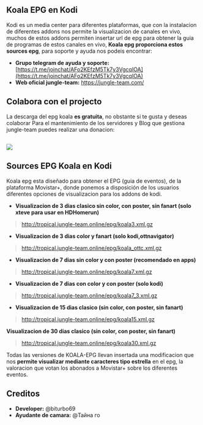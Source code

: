 ## Koala EPG en Kodi

Kodi es un media center para diferentes plataformas, que con la instalacion de diferentes addons nos permite la visualizacion de canales en vivo, muchos de estos addons  permiten insertar url de epg para obtener la guia de programas de estos canales en vivo, **Koala epg proporciona estos sources epg**, para soporte y ayuda nos podeis encontrar:
*   **Grupo telegram de ayuda y soporte:** [https://t.me/joinchat/AFo2KEfzM5Tk7y3VgcqIOA](https://t.me/joinchat/AFo2KEfzM5Tk7y3VgcqIOA)
*   **Web oficial jungle-team:** https://jungle-team.com/

## Colabora con el projecto
La descarga del epg koala  **es gratuita**, no obstante si te gusta y deseas colaborar Para el mantenimiento de los servidores y Blog que gestiona jungle-team puedes realizar una donacion:

## [![](https://jungle-team.com/wp-content/uploads/2022/08/paypal-logo-4.png)](https://www.paypal.me/jungleteam)


## Sources EPG Koala en Kodi

Koala epg esta diseñado para obtener el EPG (guia de eventos), de la plataforma Movistar+, donde ponemos a disposición de los usuarios diferentes opciones de visualizacion para los addons de kodi.

 - **Visualizacion de 3 dias clasico sin color, con poster, sin fanart (solo xteve para usar en HDHomerun)** 

> http://tropical.jungle-team.online/epg/koala3.xml.gz

 - **Visualizacion de 3 dias color y fanart (solo kodi,ottnavigator)**

> http://tropical.jungle-team.online/epg/koala_ottc.xml.gz

 - **Visualizacion de 7 dias sin color y con poster (recomendado en apps)**

> http://tropical.jungle-team.online/epg/koala7.xml.gz

 - **Visualizacion de 7 dias con color y con poster (solo kodi)**

> http://tropical.jungle-team.online/epg/koala7_3.xml.gz

 - **Visualizacion de 15 dias clasico (sin color, con poster, sin fanart)**

> http://tropical.jungle-team.online/epg/koala15.xml.gz

**Visualizacion de 30 dias clasico (sin color, con poster, sin fanart)**

> http://tropical.jungle-team.online/epg/koala30.xml.gz

Todas las versiones de KOALA-EPG llevan insertada una modificacion que nos **permite visualizar mediante caracteres tipo estrella** en el epg, la valoracion que votan los abonados a Movistar+ sobre los diferentes eventos.

## Creditos

 - **Developer:** @biturbo69
 - **Ayudante de camara:** @Тайна го
